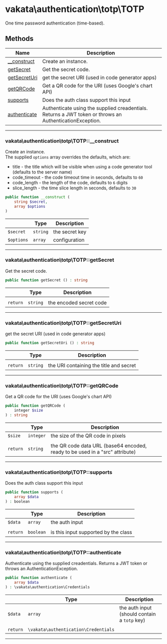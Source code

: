 # vakata\authentication\totp\TOTP
One time password authentication (time-based).

## Methods

| Name | Description |
|------|-------------|
|[__construct](#vakata\authentication\totp\totp__construct)|Create an instance.|
|[getSecret](#vakata\authentication\totp\totpgetsecret)|Get the secret code.|
|[getSecretUri](#vakata\authentication\totp\totpgetsecreturi)|get the secret URI (used in code generator apps)|
|[getQRCode](#vakata\authentication\totp\totpgetqrcode)|Get a QR code for the URI (uses Google's chart API)|
|[supports](#vakata\authentication\totp\totpsupports)|Does the auth class support this input|
|[authenticate](#vakata\authentication\totp\totpauthenticate)|Authenticate using the supplied creadentials. Returns a JWT token or throws an AuthenticationException.|

---



### vakata\authentication\totp\TOTP::__construct
Create an instance.  
The supplied `options` array overrides the defaults, which are:  
* title - the title which will be visible when using a code generator tool (defaults to the server name)  
* code_timeout - the code timeout time in seconds, defaults to `60`  
* code_length - the length of the code, defaults to `6` digits  
* slice_length - the time slice length in seconds, defaults to `30`

```php
public function __construct (  
    string $secret,  
    array $options  
)   
```

|  | Type | Description |
|-----|-----|-----|
| `$secret` | `string` | the secret key |
| `$options` | `array` | configuration |

---


### vakata\authentication\totp\TOTP::getSecret
Get the secret code.  


```php
public function getSecret () : string    
```

|  | Type | Description |
|-----|-----|-----|
|  |  |  |
| `return` | `string` | the encoded secret code |

---


### vakata\authentication\totp\TOTP::getSecretUri
get the secret URI (used in code generator apps)  


```php
public function getSecretUri () : string    
```

|  | Type | Description |
|-----|-----|-----|
|  |  |  |
| `return` | `string` | the URI containing the title and secret |

---


### vakata\authentication\totp\TOTP::getQRCode
Get a QR code for the URI (uses Google's chart API)  


```php
public function getQRCode (  
    integer $size  
) : string    
```

|  | Type | Description |
|-----|-----|-----|
| `$size` | `integer` | the size of the QR code in pixels |
|  |  |  |
| `return` | `string` | the QR code data URL (base64 encoded, ready to be used in a "src" attribute) |

---


### vakata\authentication\totp\TOTP::supports
Does the auth class support this input  


```php
public function supports (  
    array $data  
) : boolean    
```

|  | Type | Description |
|-----|-----|-----|
| `$data` | `array` | the auth input |
|  |  |  |
| `return` | `boolean` | is this input supported by the class |

---


### vakata\authentication\totp\TOTP::authenticate
Authenticate using the supplied creadentials. Returns a JWT token or throws an AuthenticationException.  


```php
public function authenticate (  
    array $data  
) : \vakata\authentication\Credentials    
```

|  | Type | Description |
|-----|-----|-----|
| `$data` | `array` | the auth input (should contain a `totp` key) |
|  |  |  |
| `return` | `\vakata\authentication\Credentials` |  |

---

